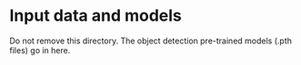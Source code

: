 # Input data and models

Do not remove this directory. The object detection pre-trained models (.pth files) go in here.

